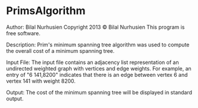 PrimsAlgorithm
==============

Author: Bilal Nurhusien
Copyright 2013 © Bilal Nurhusien
This program is free software.

Description:
Prim's minimum spanning tree algorithm was used to compute the overall cost
of a minimum spanning tree.

Input File:
The input file contains an adjacency list representation of an undirected
weighted graph with vertices and edge weights. For example, an entry of
"6 	141,8200" indicates that there is an edge between vertex 6 and vertex
141 with weight 8200.

Output:
The cost of the minimum spanning tree will be displayed in standard output.
